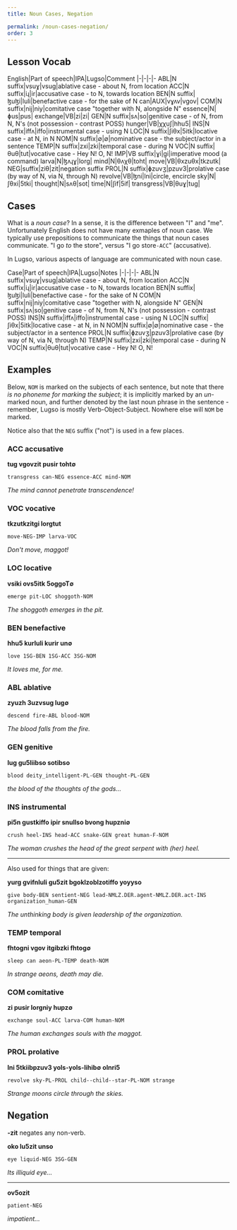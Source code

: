 ```yaml
---
title: Noun Cases, Negation

permalink: /noun-cases-negation/
order: 3
---
```


## Lesson Vocab

English|Part of speech|IPA|Lugso|Comment
|-|-|-|-
ABL|N suffix|vsuɣ|vsug|ablative case - about N, from location
ACC|N suffix|iɻ|ir|accusative case - to N, towards location
BEN|N suffix|ɮuɮi|luli|benefactive case - for the sake of N
can|AUX|vɣʌv|vgov|
COM|N suffix|nij|niy|comitative case "together with N, alongside N"
essence|N|ɸus|pus|
exchange|VB|zi|zi|
GEN|N suffix|sʌ|so|genitive case - of N, from N, N's (not possession - contrast POSS)
hunger|VB|χχuʃ|hhu5|
INS|N suffix|iffʌ|iffo|instrumental case - using N
LOC|N suffix|ʃiθx|5itk|locative case - at N, in N
NOM|N suffix|∅|∅|nominative case - the subject/actor in a sentence
TEMP|N suffix|zxi|zki|temporal case - during N
VOC|N suffix|θuθ|tut|vocative case - Hey N! O, N!
IMP|VB suffix|ɣi|gi|imperative mood (a command)
larva|N|ɮʌɻɣ|lorg|
mind|N|θʌχθ|toht|
move|VB|θxzuθx|tkzutk|
NEG|suffix|ziθ|zit|negation suffix
PROL|N suffix|ɸzuvʒ|pzuv3|prolative case (by way of N, via N, through N)
revolve|VB|ɮni|lni|circle, encircle
sky|N|ʃθxi|5tki|
thought|N|sʌθ|sot|
time|N|ʃif|5if|
transgress|VB|θuɣ|tug|

## Cases

What is a _noun case_? In a sense, it is the difference between "I" and "me". Unfortunately English does not have many exmaples of noun case. We typically use prepositions to communicate the things that noun cases communicate. "I go _to_ the store", versus "I go store`-ACC`" (accusative).

In Lugso, various aspects of language are communicated with noun case.

Case|Part of speech|IPA|Lugso|Notes
|-|-|-|-
ABL|N suffix|vsuɣ|vsug|ablative case - about N, from location
ACC|N suffix|iɻ|ir|accusative case - to N, towards location
BEN|N suffix|ɮuɮi|luli|benefactive case - for the sake of N
COM|N suffix|nij|niy|comitative case "together with N, alongside N"
GEN|N suffix|sʌ|so|genitive case - of N, from N, N's (not possession - contrast POSS)
INS|N suffix|iffʌ|iffo|instrumental case - using N
LOC|N suffix|ʃiθx|5itk|locative case - at N, in N
NOM|N suffix|∅|∅|nominative case - the subject/actor in a sentence
PROL|N suffix|ɸzuvʒ|pzuv3|prolative case (by way of N, via N, through N)
TEMP|N suffix|zxi|zki|temporal case - during N
VOC|N suffix|θuθ|tut|vocative case - Hey N! O, N!

## Examples

Below, `NOM` is marked on the subjects of each sentence, but note that there _is no phoneme for marking the subject_; it is implicitly marked by an _un_-marked noun, and further denoted by the last noun phrase in the sentence - remember, Lugso is mostly Verb-Object-Subject. Nowhere else will `NOM` be marked.

Notice also that the `NEG` suffix ("not") is used in a few places.

### ACC accusative

**tug vgovzit pusir toht∅**

`transgress can-NEG essence-ACC mind-NOM`

_The mind cannot penetrate transcendence!_

### VOC vocative

**tkzutkzitgi lorgtut**

`move-NEG-IMP larva-VOC`

_Don't move, maggot!_

### LOC locative

**vsiki ovs5itk 5oggoT∅**

`emerge pit-LOC shoggoth-NOM`

_The shoggoth emerges in the pit._

### BEN benefactive

**hhu5 kurluli kurir un∅**

`love 1SG-BEN 1SG-ACC 3SG-NOM`

_It loves me, for me._

### ABL ablative

**zyuzh 3uzvsug lug∅**

`descend fire-ABL blood-NOM`

_The blood falls from the fire._

### GEN genitive

**lug gu5liibso sotibso**

`blood deity_intelligent-PL-GEN thought-PL-GEN`

_the blood of the thoughts of the gods..._

### INS instrumental

**pi5n gustkiffo ipir snullso bvong hupzni∅**

`crush heel-INS head-ACC snake-GEN great human-F-NOM`

_The woman crushes the head of the great serpent with (her) heel._

---

Also used for things that are given:

**yurg gvifnluli gu5zit bgoklzoblzotiffo yoyyso**

`give body-BEN sentient-NEG lead-NMLZ.DER.agent-NMLZ.DER.act-INS organization_human-GEN`

_The unthinking body is given leadership of the organization._

### TEMP temporal

**fhtogni vgov itgibzki fhtog∅**

`sleep can aeon-PL-TEMP death-NOM`

_In strange aeons, death may die._

### COM comitative

**zi pusir lorgniy hupz∅**

`exchange soul-ACC larva-COM human-NOM`

_The human exchanges souls with the maggot._

### PROL prolative

**lni 5tkiibpzuv3 yols-yols-lihib∅ olnri5**

`revolve sky-PL-PROL child--child--star-PL-NOM strange`

_Strange moons circle through the skies._

## Negation

**-zit** negates any non-verb.

**oko lu5zit unso**

`eye liquid-NEG 3SG-GEN`

_Its illiquid eye..._

---

**ov5ozit**

`patient-NEG`

_impatient..._
